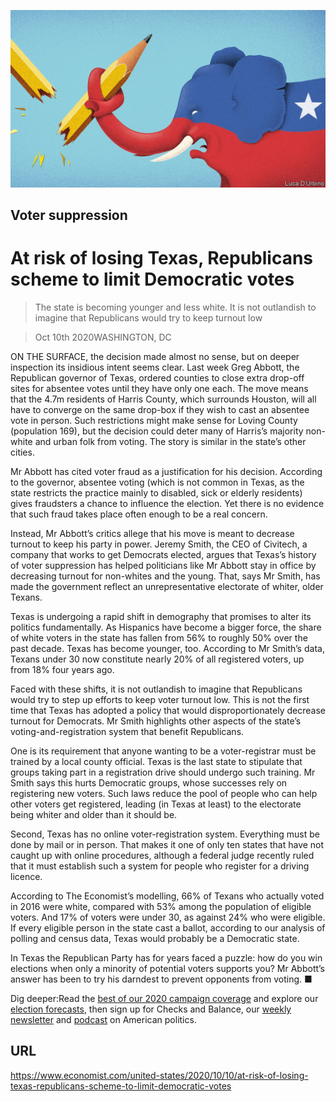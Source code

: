 ![](./images/20201010_USD001_0.jpg)

## Voter suppression

# At risk of losing Texas, Republicans scheme to limit Democratic votes

> The state is becoming younger and less white. It is not outlandish to imagine that Republicans would try to keep turnout low

> Oct 10th 2020WASHINGTON, DC

ON THE SURFACE, the decision made almost no sense, but on deeper inspection its insidious intent seems clear. Last week Greg Abbott, the Republican governor of Texas, ordered counties to close extra drop-off sites for absentee votes until they have only one each. The move means that the 4.7m residents of Harris County, which surrounds Houston, will all have to converge on the same drop-box if they wish to cast an absentee vote in person. Such restrictions might make sense for Loving County (population 169), but the decision could deter many of Harris’s majority non-white and urban folk from voting. The story is similar in the state’s other cities.

Mr Abbott has cited voter fraud as a justification for his decision. According to the governor, absentee voting (which is not common in Texas, as the state restricts the practice mainly to disabled, sick or elderly residents) gives fraudsters a chance to influence the election. Yet there is no evidence that such fraud takes place often enough to be a real concern.

Instead, Mr Abbott’s critics allege that his move is meant to decrease turnout to keep his party in power. Jeremy Smith, the CEO of Civitech, a company that works to get Democrats elected, argues that Texas’s history of voter suppression has helped politicians like Mr Abbott stay in office by decreasing turnout for non-whites and the young. That, says Mr Smith, has made the government reflect an unrepresentative electorate of whiter, older Texans.

Texas is undergoing a rapid shift in demography that promises to alter its politics fundamentally. As Hispanics have become a bigger force, the share of white voters in the state has fallen from 56% to roughly 50% over the past decade. Texas has become younger, too. According to Mr Smith’s data, Texans under 30 now constitute nearly 20% of all registered voters, up from 18% four years ago.

Faced with these shifts, it is not outlandish to imagine that Republicans would try to step up efforts to keep voter turnout low. This is not the first time that Texas has adopted a policy that would disproportionately decrease turnout for Democrats. Mr Smith highlights other aspects of the state’s voting-and-registration system that benefit Republicans.

One is its requirement that anyone wanting to be a voter-registrar must be trained by a local county official. Texas is the last state to stipulate that groups taking part in a registration drive should undergo such training. Mr Smith says this hurts Democratic groups, whose successes rely on registering new voters. Such laws reduce the pool of people who can help other voters get registered, leading (in Texas at least) to the electorate being whiter and older than it should be.

Second, Texas has no online voter-registration system. Everything must be done by mail or in person. That makes it one of only ten states that have not caught up with online procedures, although a federal judge recently ruled that it must establish such a system for people who register for a driving licence.

According to The Economist’s modelling, 66% of Texans who actually voted in 2016 were white, compared with 53% among the population of eligible voters. And 17% of voters were under 30, as against 24% who were eligible. If every eligible person in the state cast a ballot, according to our analysis of polling and census data, Texas would probably be a Democratic state.

In Texas the Republican Party has for years faced a puzzle: how do you win elections when only a minority of potential voters supports you? Mr Abbott’s answer has been to try his darndest to prevent opponents from voting. ■

Dig deeper:Read the [best of our 2020 campaign coverage](https://www.economist.com//us-election-2020) and explore our [election forecasts](https://www.economist.com/https://projects.economist.com/us-2020-forecast/president), then sign up for Checks and Balance, our [weekly newsletter](https://www.economist.com//checksandbalance/) and [podcast](https://www.economist.com/https://play.acast.com/podcasts/2020/01/24/checks-and-balance-our-new-weekly-podcast-on-american-politics) on American politics.

## URL

https://www.economist.com/united-states/2020/10/10/at-risk-of-losing-texas-republicans-scheme-to-limit-democratic-votes
